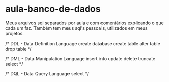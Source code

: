 # aula-banco-de-dados
Meus arquivos sql separados por aula e com comentários explicando o que cada um faz. Também tem meus sql's pessoais, utilizados em meus projetos.

/*	DDL - Data Definition Language
	create database
	create table
	alter table
	drop table
*/

/*	DML - Data Manipulation Language
	insert into
    update
    delete
    truncate
    select
*/

/*	DQL - Data Query Language
	select
*/


